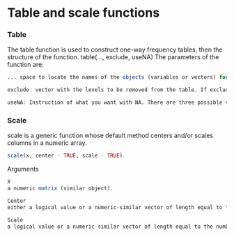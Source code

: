 # Table and scale functions

### Table 
The table function is used to construct one-way frequency tables, then the structure of the function.
table(..., exclude, useNA)
The parameters of the function are:

```r
... space to locate the names of the objects (variables or vectors) for which you want to construct the table.
```        
```r
exclude: vector with the levels to be removed from the table. If exclude-NULL implies that you want to see NNs, which is equivalent to useNA - 'always'.
``` 
```r
useNA: Instruction of what you want with NA. There are three possible values for this parameter: 'no' if you do not want to use it, 'ifany' and 'always' if you want to include it.
``` 


### Scale
scale is a generic function whose default method centers and/or scales columns in a numeric array.

```r
scale(x, center - TRUE, scale - TRUE)
``` 

Arguments
```r
X
a numeric matrix (similar object).
``` 
```r
Center
either a logical value or a numeric-similar vector of length equal to the number of columns, where 'numeric-alike' means that it will be applied correctly if it is not true.xas.numeric(.) is.numeric(.)
``` 
```r
Scale
a logical value or a numeric-similar vector of length equal to the number of columns in .x
``` 
